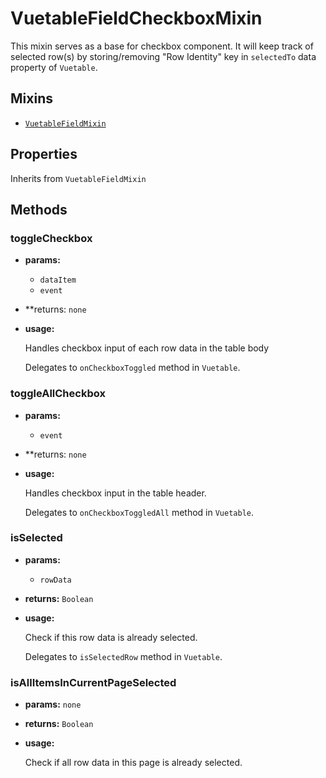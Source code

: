 # VuetableFieldCheckboxMixin

This mixin serves as a base for checkbox component. It will keep track of selected row(s) by storing/removing
"Row Identity" key in `selectedTo` data property of `Vuetable`.

## Mixins
- [`VuetableFieldMixin`](../mixin.md)

## Properties
Inherits from `VuetableFieldMixin`

## Methods
### toggleCheckbox
- **params:**
  - `dataItem`
  - `event`

- **returns: `none`
- **usage:**

  Handles checkbox input of each row data in the table body

  Delegates to `onCheckboxToggled` method in `Vuetable`.

### toggleAllCheckbox
- **params:**
  - `event`

- **returns: `none`
- **usage:**

  Handles checkbox input in the table header.

  Delegates to `onCheckboxToggledAll` method in `Vuetable`.

### isSelected
- **params:**
  - `rowData`

- **returns:** `Boolean`
- **usage:**

  Check if this row data is already selected.

  Delegates to `isSelectedRow` method in `Vuetable`.

### isAllItemsInCurrentPageSelected
- **params:** `none`
- **returns:** `Boolean`
- **usage:**

  Check if all row data in this page is already selected.

